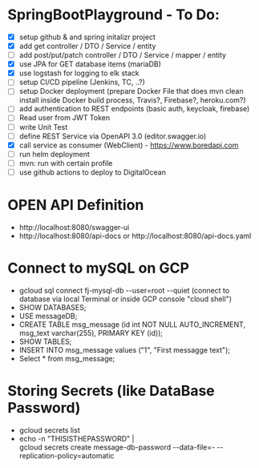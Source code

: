 # SpringBootPlayground - To Do:
- [x] setup github & and spring initalizr project
- [x] add get controller / DTO / Service / entity
- [ ] add post/put/patch controller / DTO / Service / mapper / entity
- [x] use JPA for GET database items (mariaDB)
- [x] use logstash for logging to elk stack
- [ ] setup CI/CD pipeline (Jenkins, TC, ..?)
- [ ] setup Docker deployment (prepare Docker File that does mvn clean install inside Docker build process, Travis?, Firebase?, heroku.com?)
- [ ] add authentication to REST endpoints (basic auth, keycloak, firebase)
- [ ] Read user from JWT Token
- [ ] write Unit Test
- [ ] define REST Service via OpenAPI 3.0 (editor.swagger.io)
- [x] call service as consumer (WebClient) - https://www.boredapi.com
- [ ] run helm deployment
- [ ] mvn: run with certain profile
- [ ] use github actions to deploy to DigitalOcean

# OPEN API Definition
 - http://localhost:8080/swagger-ui
 - http://localhost:8080/api-docs or http://localhost:8080/api-docs.yaml


# Connect to mySQL on GCP
- gcloud sql connect fj-mysql-db --user=root --quiet (connect to database via local Terminal or inside GCP console "cloud shell")
- SHOW DATABASES;
- USE messageDB;
- CREATE TABLE msg_message (id int NOT NULL AUTO_INCREMENT, msg_text varchar(255), PRIMARY KEY (id));
- SHOW TABLES;
- INSERT INTO msg_message values ("1", "First messagge text");
- Select * from msg_message;     

# Storing Secrets (like DataBase Password)
- gcloud secrets list
- echo -n "THISISTHEPASSWORD" | \
  gcloud secrets create message-db-password --data-file=- --replication-policy=automatic

  